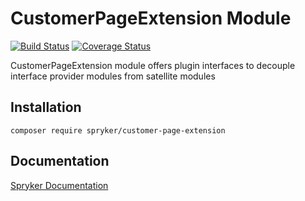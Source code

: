 # CustomerPageExtension Module
[![Build Status](https://travis-ci.org/spryker/customer-page-extension.svg)](https://travis-ci.org/spryker/customer-page-extension)
[![Coverage Status](https://coveralls.io/repos/github/spryker/customer-page-extension/badge.svg)](https://coveralls.io/github/customer-page-extension)

CustomerPageExtension module offers plugin interfaces to decouple interface provider modules from satellite modules

## Installation

```
composer require spryker/customer-page-extension
```

## Documentation

[Spryker Documentation](https://academy.spryker.com/developing_with_spryker/module_guide/modules.html)
